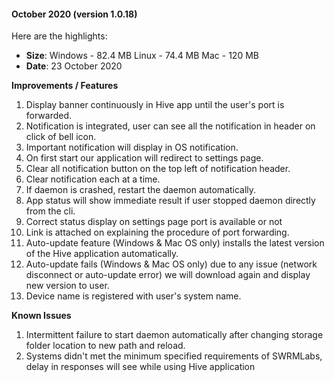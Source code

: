 
#### October 2020 (version 1.0.18)

Here are the highlights:

* **Size**: 
   Windows - 82.4 MB
   Linux - 74.4 MB
   Mac -  120 MB
* **Date**: 23 October 2020

**Improvements / Features**

1. Display banner continuously in Hive app until the user's port is forwarded.
2. Notification is integrated, user can see all the notification in header on click of bell icon.
3. Important notification will display in OS notification.
4. On first start our application will redirect to settings page.
5. Clear all notification button on the top left of notification header.
6. Clear notification each at a time.
7. If daemon is crashed, restart the daemon automatically.
8. App status will show immediate result if user stopped daemon directly from the cli.
9. Correct status display on settings page port is available or not
10. Link is attached on explaining the procedure of port forwarding.
11. Auto-update feature (Windows & Mac OS only) installs the latest version of the Hive application automatically. 
12. Auto-update fails (Windows & Mac OS only) due to any issue (network disconnect or auto-update error) we will download again and display new version to user.
13. Device name is registered with user's system name. 

**Known Issues**

1. Intermittent failure to start daemon automatically after changing storage folder location to new path and reload. 
2. Systems didn't met the minimum specified requirements of SWRMLabs, delay in responses will see while using Hive application
